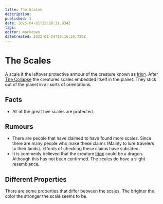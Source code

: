 ```yaml
---
title: The Scales
description: 
published: 1
date: 2025-04-01T22:28:31.934Z
tags: 
editor: markdown
dateCreated: 2022-01-24T16:16:26.728Z
---
```


# The Scales

A scale it the leftover protective armour of the creature known as [Irion](/being/deity/irion). After [The Collapse](/structure/chronological/event/the-collapse) the creatures scales embedded itself in the planet. They stick out of the planet in all sorts of orientations.

## Facts
- All of the great five scales are protected.

## Rumours
- There are people that have claimed to have found more scales. Since there are many people who make these claims (Mainly to lure travelers to their lands). Effords of checking these claims have subsided.
- It is commenly believed that the creature [Irion](/being/deity/irion) could be a dragon. Although this has not been confirmed. The scales do have a slight resemblance.


## Different Properties
There are some properties that differ between the scales. The brighter the color the stronger the scale seems to be.
